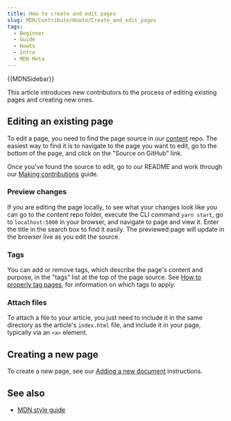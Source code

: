 ```yaml
---
title: How to create and edit pages
slug: MDN/Contribute/Howto/Create_and_edit_pages
tags:
  - Beginner
  - Guide
  - Howto
  - Intro
  - MDN Meta
---
```

<div>{{MDNSidebar}}</div>

<p>This article introduces new contributors to the process of editing existing pages and creating new ones.</p>

<h2 id="Editing_an_existing_page">Editing an existing page</h2>

<p>To edit a page, you need to find the page source in our <a href="https://github.com/mdn/content">content</a> repo. The easiest way to find it is to navigate to the page you want to edit, go to the bottom of the page, and click on the "Source on GitHub" link.</p>

<p>Once you've found the source to edit, go to our README and work through our <a href="https://github.com/mdn/content#making-contributions">Making contributions</a> guide.</p>

<h3 id="Preview_changes">Preview changes</h3>

<p>If you are editing the page locally, to see what your changes look like you can go to the content repo folder, execute the CLI command <code>yarn start</code>, go to <code>localhost:5000</code> in your browser, and navigate to page and view it. Enter the title in the search box to find it easily. The previewed page will update in the browser live as you edit the source.</p>

<h3 id="Tags">Tags</h3>

<p>You can add or remove tags, which describe the page's content and purpose, in the "tags" list at the top of the page source. See <a href="/en-US/docs/MDN/Contribute/Howto/Tag">How to properly tag pages</a>, for information on which tags to apply.</p>

<h3 id="Attach_files">Attach files</h3>

<p>To attach a file to your article, you just need to include it in the same directory as the article's <code>index.html</code> file, and include it in your page, typically via an <code>&lt;a&gt;</code> element.</p>

<h2 id="Creating_a_new_page">Creating a new page</h2>

<p>To create a new page, see our <a href="https://github.com/mdn/content#adding-a-new-document">Adding a new document</a> instructions.</p>

<h2 id="See_also">See also</h2>

<ul>
 <li><a href="/en-US/docs/MDN/Guidelines/Writing_style_guide">MDN style guide</a></li>
</ul>
